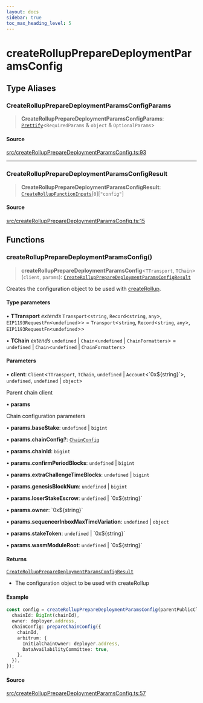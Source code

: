 ```yaml
---
layout: docs
sidebar: true
toc_max_heading_level: 5
---
```


# createRollupPrepareDeploymentParamsConfig

## Type Aliases

### CreateRollupPrepareDeploymentParamsConfigParams

> **CreateRollupPrepareDeploymentParamsConfigParams**: [`Prettify`](types/utils.md#prettifyt)\<`RequiredParams` & `object` & `OptionalParams`\>

#### Source

[src/createRollupPrepareDeploymentParamsConfig.ts:93](https://github.com/anegg0/arbitrum-orbit-sdk/blob/1aa2030374f41bb1bf01834ef0c05d2e6663f5e5/src/createRollupPrepareDeploymentParamsConfig.ts#L93)

***

### CreateRollupPrepareDeploymentParamsConfigResult

> **CreateRollupPrepareDeploymentParamsConfigResult**: [`CreateRollupFunctionInputs`](types/createRollupTypes.md#createrollupfunctioninputs)\[`0`\]\[`"config"`\]

#### Source

[src/createRollupPrepareDeploymentParamsConfig.ts:15](https://github.com/anegg0/arbitrum-orbit-sdk/blob/1aa2030374f41bb1bf01834ef0c05d2e6663f5e5/src/createRollupPrepareDeploymentParamsConfig.ts#L15)

## Functions

### createRollupPrepareDeploymentParamsConfig()

> **createRollupPrepareDeploymentParamsConfig**\<`TTransport`, `TChain`\>(`client`, `params`): [`CreateRollupPrepareDeploymentParamsConfigResult`](createRollupPrepareDeploymentParamsConfig.md#createrolluppreparedeploymentparamsconfigresult)

Creates the configuration object to be used with [createRollup](createRollup.md#createrollup).

#### Type parameters

• **TTransport** *extends* `Transport`\<`string`, `Record`\<`string`, `any`\>, `EIP1193RequestFn`\<`undefined`\>\> = `Transport`\<`string`, `Record`\<`string`, `any`\>, `EIP1193RequestFn`\<`undefined`\>\>

• **TChain** *extends* `undefined` \| `Chain`\<`undefined` \| `ChainFormatters`\> = `undefined` \| `Chain`\<`undefined` \| `ChainFormatters`\>

#### Parameters

• **client**: `Client`\<`TTransport`, `TChain`, `undefined` \| `Account`\<\`0x$\{string\}\`\>, `undefined`, `undefined` \| `object`\>

Parent chain client

• **params**

Chain configuration parameters

• **params.baseStake**: `undefined` \| `bigint`

• **params.chainConfig?**: [`ChainConfig`](types/ChainConfig.md#chainconfig)

• **params.chainId**: `bigint`

• **params.confirmPeriodBlocks**: `undefined` \| `bigint`

• **params.extraChallengeTimeBlocks**: `undefined` \| `bigint`

• **params.genesisBlockNum**: `undefined` \| `bigint`

• **params.loserStakeEscrow**: `undefined` \| \`0x$\{string\}\`

• **params.owner**: \`0x$\{string\}\`

• **params.sequencerInboxMaxTimeVariation**: `undefined` \| `object`

• **params.stakeToken**: `undefined` \| \`0x$\{string\}\`

• **params.wasmModuleRoot**: `undefined` \| \`0x$\{string\}\`

#### Returns

[`CreateRollupPrepareDeploymentParamsConfigResult`](createRollupPrepareDeploymentParamsConfig.md#createrolluppreparedeploymentparamsconfigresult)

- The configuration object to be used with createRollup

#### Example

```ts
const config = createRollupPrepareDeploymentParamsConfig(parentPublicClient, {
  chainId: BigInt(chainId),
  owner: deployer.address,
  chainConfig: prepareChainConfig({
    chainId,
    arbitrum: {
      InitialChainOwner: deployer.address,
      DataAvailabilityCommittee: true,
    },
  }),
});
```

#### Source

[src/createRollupPrepareDeploymentParamsConfig.ts:57](https://github.com/anegg0/arbitrum-orbit-sdk/blob/1aa2030374f41bb1bf01834ef0c05d2e6663f5e5/src/createRollupPrepareDeploymentParamsConfig.ts#L57)
